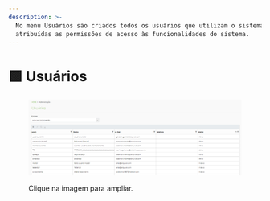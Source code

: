 ```yaml
---
description: >-
  No menu Usuários são criados todos os usuários que utilizam o sistema ArqGED e
  atribuídas as permissões de acesso às funcionalidades do sistema.
---
```


# 🟩 Usuários

<figure><img src="../.gitbook/assets/image.png" alt=""><figcaption><p>Clique na imagem para ampliar.</p></figcaption></figure>

